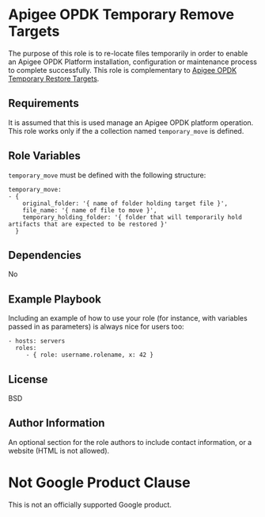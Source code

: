 Apigee OPDK Temporary Remove Targets
=========

The purpose of this role is to re-locate files temporarily in order to enable an Apigee OPDK Platform installation, 
configuration or maintenance process to complete successfully. This role is complementary to [Apigee OPDK Temporary 
Restore Targets](https://github.com/carlosfrias/apigee-opdk-temporary-restore-targets).

Requirements
------------

It is assumed that this is used manage an Apigee OPDK platform operation. This role works only if the a collection named 
`temporary_move` is defined.


Role Variables
--------------

`temporary_move` must be defined with the following structure:

    temporary_move:
    - { 
        original_folder: '{ name of folder holding target file }', 
        file_name: '{ name of file to move }', 
        temporary_holding_folder: '{ folder that will temporarily hold artifacts that are expected to be restored }' 
      }

Dependencies
------------

No 

Example Playbook
----------------

Including an example of how to use your role (for instance, with variables passed in as parameters) is always nice for users too:

    - hosts: servers
      roles:
         - { role: username.rolename, x: 42 }

License
-------

BSD

Author Information
------------------

An optional section for the role authors to include contact information, or a website (HTML is not allowed).
<!-- BEGIN Google Required Disclaimer -->

# Not Google Product Clause

This is not an officially supported Google product.
<!-- END Google Required Disclaimer -->
